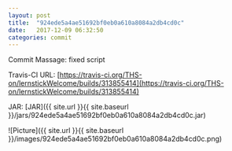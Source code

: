 ```yaml
---
layout: post
title:  "924ede5a4ae51692bf0eb0a610a8084a2db4cd0c"
date:   2017-12-09 06:32:50
categories: commit
---
```


Commit Massage: fixed script  

Travis-CI URL: [https://travis-ci.org/THS-on/lernstickWelcome/builds/313855414](https://travis-ci.org/THS-on/lernstickWelcome/builds/313855414)

JAR: [JAR]({{ site.url }}{{ site.baseurl }}/jars/924ede5a4ae51692bf0eb0a610a8084a2db4cd0c.jar)

![Picture]({{ site.url }}{{ site.baseurl }}/images/924ede5a4ae51692bf0eb0a610a8084a2db4cd0c.png)

